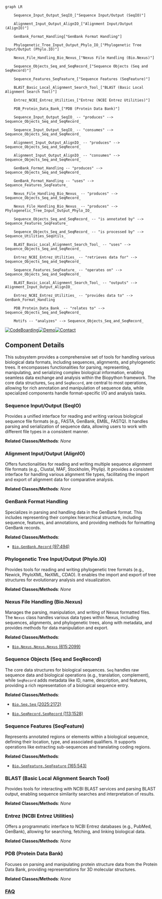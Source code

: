 ```mermaid

graph LR

    Sequence_Input_Output_SeqIO_["Sequence Input/Output (SeqIO)"]

    Alignment_Input_Output_AlignIO_["Alignment Input/Output (AlignIO)"]

    GenBank_Format_Handling["GenBank Format Handling"]

    Phylogenetic_Tree_Input_Output_Phylo_IO_["Phylogenetic Tree Input/Output (Phylo.IO)"]

    Nexus_File_Handling_Bio_Nexus_["Nexus File Handling (Bio.Nexus)"]

    Sequence_Objects_Seq_and_SeqRecord_["Sequence Objects (Seq and SeqRecord)"]

    Sequence_Features_SeqFeature_["Sequence Features (SeqFeature)"]

    BLAST_Basic_Local_Alignment_Search_Tool_["BLAST (Basic Local Alignment Search Tool)"]

    Entrez_NCBI_Entrez_Utilities_["Entrez (NCBI Entrez Utilities)"]

    PDB_Protein_Data_Bank_["PDB (Protein Data Bank)"]

    Sequence_Input_Output_SeqIO_ -- "produces" --> Sequence_Objects_Seq_and_SeqRecord_

    Sequence_Input_Output_SeqIO_ -- "consumes" --> Sequence_Objects_Seq_and_SeqRecord_

    Alignment_Input_Output_AlignIO_ -- "produces" --> Sequence_Objects_Seq_and_SeqRecord_

    Alignment_Input_Output_AlignIO_ -- "consumes" --> Sequence_Objects_Seq_and_SeqRecord_

    GenBank_Format_Handling -- "produces" --> Sequence_Objects_Seq_and_SeqRecord_

    GenBank_Format_Handling -- "uses" --> Sequence_Features_SeqFeature_

    Nexus_File_Handling_Bio_Nexus_ -- "produces" --> Sequence_Objects_Seq_and_SeqRecord_

    Nexus_File_Handling_Bio_Nexus_ -- "produces" --> Phylogenetic_Tree_Input_Output_Phylo_IO_

    Sequence_Objects_Seq_and_SeqRecord_ -- "is annotated by" --> Sequence_Features_SeqFeature_

    Sequence_Objects_Seq_and_SeqRecord_ -- "is processed by" --> Sequence_Utilities_SeqUtils_

    BLAST_Basic_Local_Alignment_Search_Tool_ -- "uses" --> Sequence_Objects_Seq_and_SeqRecord_

    Entrez_NCBI_Entrez_Utilities_ -- "retrieves data for" --> Sequence_Objects_Seq_and_SeqRecord_

    Sequence_Features_SeqFeature_ -- "operates on" --> Sequence_Objects_Seq_and_SeqRecord_

    BLAST_Basic_Local_Alignment_Search_Tool_ -- "outputs" --> Alignment_Input_Output_AlignIO_

    Entrez_NCBI_Entrez_Utilities_ -- "provides data to" --> GenBank_Format_Handling

    PDB_Protein_Data_Bank_ -- "relates to" --> Sequence_Objects_Seq_and_SeqRecord_

    Motifs -- "analyzes" --> Sequence_Objects_Seq_and_SeqRecord_

```

[![CodeBoarding](https://img.shields.io/badge/Generated%20by-CodeBoarding-9cf?style=flat-square)](https://github.com/CodeBoarding/GeneratedOnBoardings)[![Demo](https://img.shields.io/badge/Try%20our-Demo-blue?style=flat-square)](https://www.codeboarding.org/demo)[![Contact](https://img.shields.io/badge/Contact%20us%20-%20contact@codeboarding.org-lightgrey?style=flat-square)](mailto:contact@codeboarding.org)



## Component Details



This subsystem provides a comprehensive set of tools for handling various biological data formats, including sequences, alignments, and phylogenetic trees. It encompasses functionalities for parsing, representing, manipulating, and serializing complex biological information, enabling seamless data exchange and analysis within the Biopython framework. The core data structures, `Seq` and `SeqRecord`, are central to most operations, allowing for rich annotation and manipulation of sequence data, while specialized components handle format-specific I/O and analysis tasks.



### Sequence Input/Output (SeqIO)

Provides a unified interface for reading and writing various biological sequence file formats (e.g., FASTA, GenBank, EMBL, FASTQ). It handles parsing and serialization of sequence data, allowing users to work with different file types in a consistent manner.





**Related Classes/Methods**: _None_



### Alignment Input/Output (AlignIO)

Offers functionalities for reading and writing multiple sequence alignment file formats (e.g., Clustal, MAF, Stockholm, Phylip). It provides a consistent interface for handling various alignment file types, facilitating the import and export of alignment data for comparative analysis.





**Related Classes/Methods**: _None_



### GenBank Format Handling

Specializes in parsing and handling data in the GenBank format. This includes representing their complex hierarchical structure, including sequence, features, and annotations, and providing methods for formatting GenBank records.





**Related Classes/Methods**:



- <a href="https://github.com/biopython/biopython/blob/master/Bio/GenBank/Record.py#L97-L494" target="_blank" rel="noopener noreferrer">`Bio.GenBank.Record` (97:494)</a>





### Phylogenetic Tree Input/Output (Phylo.IO)

Provides tools for reading and writing phylogenetic tree formats (e.g., Newick, PhyloXML, NeXML, CDAO). It enables the import and export of tree structures for evolutionary analysis and visualization.





**Related Classes/Methods**: _None_



### Nexus File Handling (Bio.Nexus)

Manages the parsing, manipulation, and writing of Nexus formatted files. The `Nexus` class handles various data types within Nexus, including sequences, alignments, and phylogenetic trees, along with metadata, and provides methods for data manipulation and export.





**Related Classes/Methods**:



- <a href="https://github.com/biopython/biopython/blob/master/Bio/Nexus/Nexus.py#L615-L2099" target="_blank" rel="noopener noreferrer">`Bio.Nexus.Nexus.Nexus` (615:2099)</a>





### Sequence Objects (Seq and SeqRecord)

The core data structures for biological sequences. `Seq` handles raw sequence data and biological operations (e.g., translation, complement), while `SeqRecord` adds metadata like ID, name, description, and features, providing a rich representation of a biological sequence entry.





**Related Classes/Methods**:



- <a href="https://github.com/biopython/biopython/blob/master/Bio/Seq.py#L2025-L2172" target="_blank" rel="noopener noreferrer">`Bio.Seq.Seq` (2025:2172)</a>

- <a href="https://github.com/biopython/biopython/blob/master/Bio/SeqRecord.py#L113-L1528" target="_blank" rel="noopener noreferrer">`Bio.SeqRecord.SeqRecord` (113:1528)</a>





### Sequence Features (SeqFeature)

Represents annotated regions or elements within a biological sequence, defining their location, type, and associated qualifiers. It supports operations like extracting sub-sequences and translating coding regions.





**Related Classes/Methods**:



- <a href="https://github.com/biopython/biopython/blob/master/Bio/SeqFeature.py#L165-L543" target="_blank" rel="noopener noreferrer">`Bio.SeqFeature.SeqFeature` (165:543)</a>





### BLAST (Basic Local Alignment Search Tool)

Provides tools for interacting with NCBI BLAST services and parsing BLAST output, enabling sequence similarity searches and interpretation of results.





**Related Classes/Methods**: _None_



### Entrez (NCBI Entrez Utilities)

Offers a programmatic interface to NCBI Entrez databases (e.g., PubMed, GenBank), allowing for searching, fetching, and linking biological data.





**Related Classes/Methods**: _None_



### PDB (Protein Data Bank)

Focuses on parsing and manipulating protein structure data from the Protein Data Bank, providing representations for 3D molecular structures.





**Related Classes/Methods**: _None_







### [FAQ](https://github.com/CodeBoarding/GeneratedOnBoardings/tree/main?tab=readme-ov-file#faq)